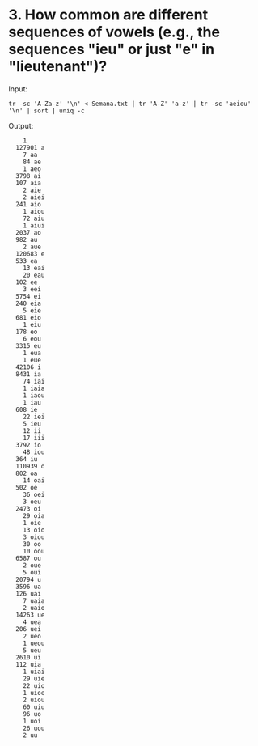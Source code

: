 # 3. How common are different sequences of vowels (e.g., the sequences "ieu" or just "e" in "lieutenant")?

Input:


    tr -sc 'A-Za-z' '\n' < Semana.txt | tr 'A-Z' 'a-z' | tr -sc 'aeiou' '\n' | sort | uniq -c

Output: 


        1 
      127901 a
        7 aa
        84 ae
        1 aeo
      3798 ai
      107 aia
        2 aie
        2 aiei
      241 aio
        1 aiou
        72 aiu
        1 aiui
      2037 ao
      982 au
        2 aue
      120683 e
      533 ea
        13 eai
        20 eau
      102 ee
        3 eei
      5754 ei
      240 eia
        5 eie
      681 eio
        1 eiu
      178 eo
        6 eou
      3315 eu
        1 eua
        1 eue
      42106 i
      8431 ia
        74 iai
        1 iaia
        1 iaou
        1 iau
      608 ie
        22 iei
        5 ieu
        12 ii
        17 iii
      3792 io
        48 iou
      364 iu
      110939 o
      802 oa
        14 oai
      502 oe
        36 oei
        3 oeu
      2473 oi
        29 oia
        1 oie
        13 oio
        3 oiou
        30 oo
        10 oou
      6587 ou
        2 oue
        5 oui
      20794 u
      3596 ua
      126 uai
        7 uaia
        2 uaio
      14263 ue
        4 uea
      206 uei
        2 ueo
        1 ueou
        5 ueu
      2610 ui
      112 uia
        1 uiai
        29 uie
        22 uio
        1 uioe
        2 uiou
        60 uiu
        96 uo
        1 uoi
        26 uou
        2 uu